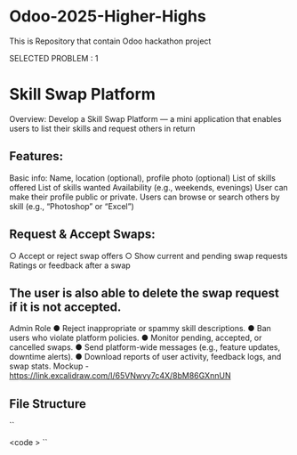 # Odoo-2025-Higher-Highs
This is Repository that contain Odoo hackathon project 

SELECTED PROBLEM : 1

# Skill Swap Platform 

Overview: 
Develop a Skill Swap Platform — a mini application that enables users to list their skills and 
request others in return 

## Features: 
Basic info: Name, location (optional), profile photo (optional) 
List of skills offered 
List of skills wanted 
Availability (e.g., weekends, evenings) 
User can make their profile public or private. 
Users can browse or search others by skill (e.g., “Photoshop” or “Excel”) 

## Request & Accept Swaps: 
○ Accept or reject swap offers 
○ Show current and pending swap requests 
Ratings or feedback after a swap 

## The user is also able to delete the swap request if it is not accepted. 
 
 Admin Role 
● Reject inappropriate or spammy skill descriptions. 
● Ban users who violate platform policies. 
● Monitor pending, accepted, or cancelled swaps. 
● Send platform-wide messages (e.g., feature updates, downtime alerts). 
● Download reports of user activity, feedback logs, and swap stats. 
Mockup - https://link.excalidraw.com/l/65VNwvy7c4X/8bM86GXnnUN


## File Structure 

``

<code >
``
